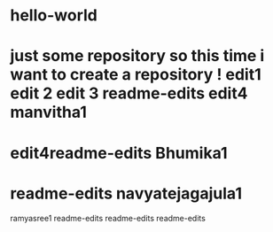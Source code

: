 # hello-world
just some repository
so this time i want to create a repository !
edit1
edit 2
edit 3
 readme-edits
edit4
manvitha1
=======
edit4readme-edits
Bhumika1
=======
 readme-edits
navyatejagajula1
=======
ramyasree1
readme-edits
 readme-edits
 readme-edits
